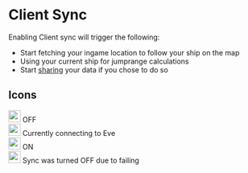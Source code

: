 # Client Sync
Enabling Client sync will trigger the following:

 - Start fetching your ingame location to follow your ship on the map
 - Using your current ship for jumprange calculations
 - Start [sharing](https://eveeye.readthedocs.io/en/latest/sharing/cloud/) your data if you chose to do so


## Icons
<img src="https://raw.githubusercontent.com/Risingson/eedocs/master/docs/images/Marker-100_off.png" width="24" height="24" > OFF<br>
<img src="https://raw.githubusercontent.com/Risingson/eedocs/master/docs/images/Marker-100_standby.png" width="24" height="24" > Currently connecting to Eve<br>
<img src="https://raw.githubusercontent.com/Risingson/eedocs/master/docs/images/Marker-100_on.png" width="24" height="24" > ON<br>
<img src="https://raw.githubusercontent.com/Risingson/eedocs/master/docs/images/Marker-100_fail.png" width="24" height="24" > Sync was turned OFF due to failing<br>



<!--stackedit_data:
eyJoaXN0b3J5IjpbMjEyOTI4Mzc5OCwtNDU3MTc0MTQ5LDMxNT
M5MjY3OSwxMzU0NTQyOTY2LDcyMDkwMzAyMywtMTc2OTM5NDA4
OCw4Mjc4MDY4MjcsMTg4MDAwMTgsMTg5MjkyNjA4LC00MjE0NT
UyOTgsMTA2NDExMzc5LC0xMjgzNTM1MDk3LC03NzA5MzY4NDAs
NjA3NTY0NDcsLTIxMDM3NzU4NjMsNDA0NDE0NjE5LC0yMDgwNT
A4NTQ3LDEyNTMxNDc2NTUsLTE0NjcwODg4OTQsMjAyODc3NjYy
MV19
-->